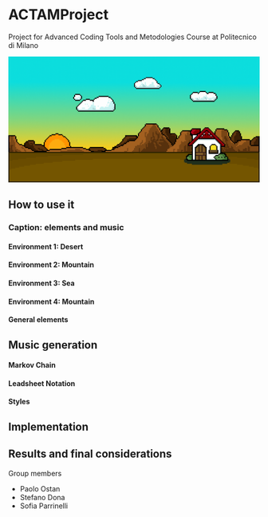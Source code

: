 # ACTAMProject
Project for Advanced Coding Tools and Metodologies Course at Politecnico di Milano
<p align="center"><img width="1280" src="https://github.com/Pox17/ACTAMProject/blob/main/GitAssets/casaPIXEL.png"></p>

##

## How to use it

### Caption: elements and music

#### Environment 1: Desert

#### Environment 2: Mountain

#### Environment 3: Sea

#### Environment 4: Mountain

#### General elements

## Music generation 

#### Markov Chain
#### Leadsheet Notation
#### Styles

## Implementation

## Results and final considerations

 Group members
- Paolo Ostan
- Stefano Dona
- Sofia Parrinelli

